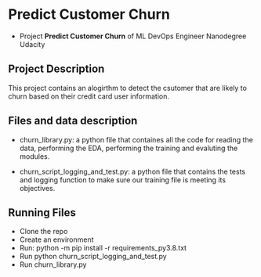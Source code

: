 # Predict Customer Churn

- Project **Predict Customer Churn** of ML DevOps Engineer Nanodegree Udacity

## Project Description
This project contains an alogirthm to detect the csutomer that are likely to churn based on their credit card user information.

## Files and data description
- churn_library.py: a python file that containes all the code for reading the data, performing the EDA, performing the training and evaluting the modules.

- churn_script_logging_and_test.py: a python file that contains the tests and logging function to make sure our training file is meeting its objectives.

## Running Files
- Clone the repo
- Create an environment
- Run: python -m pip install -r requirements_py3.8.txt
- Run python churn_script_logging_and_test.py
- Run churn_library.py


